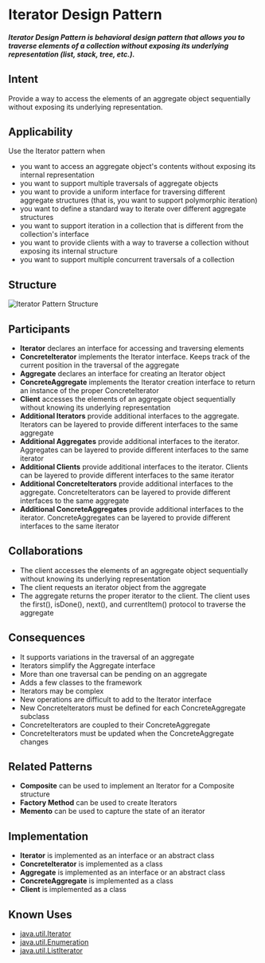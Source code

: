 # Iterator Design Pattern

##### Iterator Design Pattern is behavioral design pattern that allows you to traverse elements of a collection without exposing its underlying representation (list, stack, tree, etc.).

## Intent

Provide a way to access the elements of an aggregate object sequentially without exposing its underlying representation.

## Applicability

Use the Iterator pattern when

* you want to access an aggregate object's contents without exposing its internal representation
* you want to support multiple traversals of aggregate objects
* you want to provide a uniform interface for traversing different aggregate structures (that is, you want to support polymorphic iteration)
* you want to define a standard way to iterate over different aggregate structures
* you want to support iteration in a collection that is different from the collection's interface
* you want to provide clients with a way to traverse a collection without exposing its internal structure
* you want to support multiple concurrent traversals of a collection

## Structure

![Iterator Pattern Structure](https://refactoring.guru/images/patterns/diagrams/iterator/structure.png)

## Participants

* **Iterator** declares an interface for accessing and traversing elements
* **ConcreteIterator** implements the Iterator interface. Keeps track of the current position in the traversal of the aggregate
* **Aggregate** declares an interface for creating an Iterator object
* **ConcreteAggregate** implements the Iterator creation interface to return an instance of the proper ConcreteIterator
* **Client** accesses the elements of an aggregate object sequentially without knowing its underlying representation
* **Additional Iterators** provide additional interfaces to the aggregate. Iterators can be layered to provide different interfaces to the same aggregate
* **Additional Aggregates** provide additional interfaces to the iterator. Aggregates can be layered to provide different interfaces to the same iterator
* **Additional Clients** provide additional interfaces to the iterator. Clients can be layered to provide different interfaces to the same iterator
* **Additional ConcreteIterators** provide additional interfaces to the aggregate. ConcreteIterators can be layered to provide different interfaces to the same aggregate
* **Additional ConcreteAggregates** provide additional interfaces to the iterator. ConcreteAggregates can be layered to provide different interfaces to the same iterator

## Collaborations

* The client accesses the elements of an aggregate object sequentially without knowing its underlying representation
* The client requests an iterator object from the aggregate
* The aggregate returns the proper iterator to the client. The client uses the first(), isDone(), next(), and currentItem() protocol to traverse the aggregate

## Consequences

* It supports variations in the traversal of an aggregate
* Iterators simplify the Aggregate interface
* More than one traversal can be pending on an aggregate
* Adds a few classes to the framework
* Iterators may be complex
* New operations are difficult to add to the Iterator interface
* New ConcreteIterators must be defined for each ConcreteAggregate subclass
* ConcreteIterators are coupled to their ConcreteAggregate
* ConcreteIterators must be updated when the ConcreteAggregate changes

## Related Patterns

* **Composite** can be used to implement an Iterator for a Composite structure
* **Factory Method** can be used to create Iterators
* **Memento** can be used to capture the state of an iterator

## Implementation

* **Iterator** is implemented as an interface or an abstract class
* **ConcreteIterator** is implemented as a class
* **Aggregate** is implemented as an interface or an abstract class
* **ConcreteAggregate** is implemented as a class
* **Client** is implemented as a class

## Known Uses

* [java.util.Iterator](https://docs.oracle.com/javase/8/docs/api/java/util/Iterator.html)
* [java.util.Enumeration](https://docs.oracle.com/javase/8/docs/api/java/util/Enumeration.html)
* [java.util.ListIterator](https://docs.oracle.com/javase/8/docs/api/java/util/ListIterator.html)